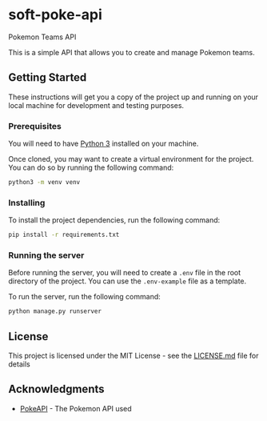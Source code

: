 # soft-poke-api

Pokemon Teams API

This is a simple API that allows you to create and manage Pokemon teams.

## Getting Started

These instructions will get you a copy of the project up and running on your local machine for development and testing purposes.

### Prerequisites

You will need to have [Python 3](https://www.python.org/downloads/) installed on your machine.

Once cloned, you may want to create a virtual environment for the project. You can do so by running the following command:

```bash
python3 -m venv venv
```

### Installing

To install the project dependencies, run the following command:

```bash
pip install -r requirements.txt
```

### Running the server

Before running the server, you will need to create a `.env` file in the root directory of the project. You can use the `.env-example` file as a template.

To run the server, run the following command:

```bash
python manage.py runserver
```

## License

This project is licensed under the MIT License - see the [LICENSE.md](LICENSE.md) file for details

## Acknowledgments

* [PokeAPI](https://pokeapi.co/) - The Pokemon API used
